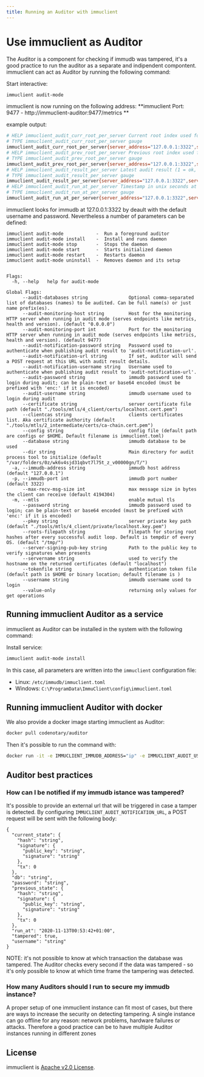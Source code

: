 ```yaml
---
title: Running an Auditor with immuclient
---
```


# Use immuclient as Auditor

The Auditor is a component for checking if immudb was tampered, it's a good practice to run the auditor as a separate and indipendent compontent. immuclient can act as Auditor by running the following command:

Start interactive:
```bash
immuclient audit-mode
```
immuclient is now running on the following address:
**immuclient Port: 9477 - http://immuclient-auditor:9477/metrics **

example output:

```bash
# HELP immuclient_audit_curr_root_per_server Current root index used for the latest audit.
# TYPE immuclient_audit_curr_root_per_server gauge
immuclient_audit_curr_root_per_server{server_address="127.0.0.1:3322",server_id="br8eugq036tfln0ct6o0"} 2
# HELP immuclient_audit_prev_root_per_server Previous root index used for the latest audit.
# TYPE immuclient_audit_prev_root_per_server gauge
immuclient_audit_prev_root_per_server{server_address="127.0.0.1:3322",server_id="br8eugq036tfln0ct6o0"} -1
# HELP immuclient_audit_result_per_server Latest audit result (1 = ok, 0 = tampered).
# TYPE immuclient_audit_result_per_server gauge
immuclient_audit_result_per_server{server_address="127.0.0.1:3322",server_id="br8eugq036tfln0ct6o0"} -1
# HELP immuclient_audit_run_at_per_server Timestamp in unix seconds at which latest audit run.
# TYPE immuclient_audit_run_at_per_server gauge
immuclient_audit_run_at_per_server{server_address="127.0.0.1:3322",server_id="br8eugq036tfln0ct6o0"} 1.5907565337454605e+09
```

immuclient looks for immudb at 127.0.0.1:3322 by deault with the default username and password. Nevertheless a number of parameters can be defined:

```
immuclient audit-mode            -  Run a foreground auditor
immuclient audit-mode install    -  Install and runs daemon
immuclient audit-mode stop       -  Stops the daemon
immuclient audit-mode start      -  Starts initialized daemon
immuclient audit-mode restart    -  Restarts daemon
immuclient audit-mode uninstall  -  Removes daemon and its setup


Flags:
  -h, --help   help for audit-mode

Global Flags:
      --audit-databases string               Optional comma-separated list of databases (names) to be audited. Can be full name(s) or just name prefix(es).
      --audit-monitoring-host string         Host for the monitoring HTTP server when running in audit mode (serves endpoints like metrics, health and version). (default "0.0.0.0")
      --audit-monitoring-port int            Port for the monitoring HTTP server when running in audit mode (serves endpoints like metrics, health and version). (default 9477)
      --audit-notification-password string   Password used to authenticate when publishing audit result to 'audit-notification-url'.
      --audit-notification-url string        If set, auditor will send a POST request at this URL with audit result details.
      --audit-notification-username string   Username used to authenticate when publishing audit result to 'audit-notification-url'.
      --audit-password string                immudb password used to login during audit; can be plain-text or base64 encoded (must be prefixed with 'enc:' if it is encoded)
      --audit-username string                immudb username used to login during audit
      --certificate string                   server certificate file path (default "./tools/mtls/4_client/certs/localhost.cert.pem")
      --clientcas string                     clients certificates list. Aka certificate authority (default "./tools/mtls/2_intermediate/certs/ca-chain.cert.pem")
      --config string                        config file (default path are configs or $HOME. Default filename is immuclient.toml)
      --database string                      immudb database to be used
      --dir string                           Main directory for audit process tool to initialize (default "/var/folders/0z/wk6v4sjd31qbvt7l75t_z_v00000gn/T/")
  -a, --immudb-address string                immudb host address (default "127.0.0.1")
  -p, --immudb-port int                      immudb port number (default 3322)
      --max-recv-msg-size int                max message size in bytes the client can receive (default 4194304)
  -m, --mtls                                 enable mutual tls
      --password string                      immudb password used to login; can be plain-text or base64 encoded (must be prefixed with 'enc:' if it is encoded)
      --pkey string                          server private key path (default "./tools/mtls/4_client/private/localhost.key.pem")
      --roots-filepath string                Filepath for storing root hashes after every successful audit loop. Default is tempdir of every OS. (default "/tmp/")
      --server-signing-pub-key string        Path to the public key to verify signatures when presents
      --servername string                    used to verify the hostname on the returned certificates (default "localhost")
      --tokenfile string                     authentication token file (default path is $HOME or binary location; default filename is )
      --username string                      immudb username used to login
      --value-only                           returning only values for get operations
```


## Running immuclient Auditor as a service
immuclient as Auditor can be installed in the system with the following command:

Install service:

```bash
immuclient audit-mode install
```

In this case, all parameters are written into the `immuclient` configuration file:
* Linux: `/etc/immudb/immuclient.toml`
* Windows: `C:\ProgramData\ImmuClient\config\immuclient.toml`

## Running immuclient Auditor with docker
We also provide a docker image starting immuclient as Auditor:

```bash
docker pull codenotary/auditor
```

Then it's possible to run the command with:

```bash
docker run -it -e IMMUCLIENT_IMMUDB_ADDRESS="ip" -e IMMUCLIENT_AUDIT_USERNAME="immudb" -e IMMUCLIENT_AUDIT_PASSWORD="immudb" codenotary/auditor
```

## Auditor best practices 

### How can I be notified if my immudb istance was tampered?

It's possible to provide an external url that will be triggered in case a tamper is detected.
By configuring `IMMUCLIENT_AUDIT_NOTIFICATION_URL`, a POST request will be sent with the following body:

```
{
  "current_state": {
    "hash": "string",
    "signature": {
      "public_key": "string",
      "signature": "string"
    },
    "tx": 0
  },
  "db": "string",
  "password": "string",
  "previous_state": {
    "hash": "string",
    "signature": {
      "public_key": "string",
      "signature": "string"
    },
    "tx": 0
  },
  "run_at": "2020-11-13T00:53:42+01:00",
  "tampered": true,
  "username": "string"
}
```

NOTE: it's not possible to know at which transaction the database was tampered. The Auditor checks every second if the data was tampered - so it's only possible to know at which time frame the tampering was detected.

### How many Auditors should I run to secure my immudb instance?

A proper setup of one immuclient instance can fit most of cases, but there are ways to increase the security on detecting tampering. A single instance can go offline for any reason: network problems, hardware failures or attacks. Therefore a good practice can be to have multiple Auditor instances running in different zones 

## License

immuclient is [Apache v2.0 License](https://github.com/codenotary/immudb/blob/master/LICENSE).

